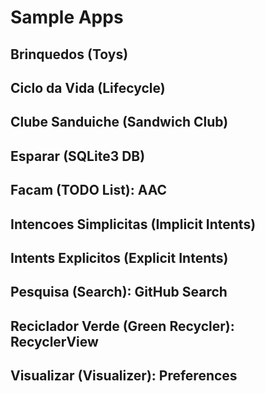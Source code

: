 # Sample Apps

## Brinquedos (Toys)

## Ciclo da Vida (Lifecycle)

## Clube Sanduiche (Sandwich Club)

## Esparar (SQLite3 DB)

## Facam (TODO List): AAC

## Intencoes Simplicitas (Implicit Intents)

## Intents Explicitos (Explicit Intents)

## Pesquisa (Search): GitHub Search

## Reciclador Verde (Green Recycler): RecyclerView

## Visualizar (Visualizer): Preferences

